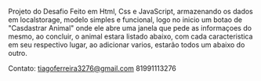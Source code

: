  Projeto do Desafio
Feito em Html, Css e JavaScript, armazenando os dados em localstorage, modelo simples e funcional, logo no inicio um botao de "Casdastrar Animal" onde ele abre uma janela que pede as informaçoes do mesmo, ao concluir, o animal estara listado abaixo, com cada caracteristica em seu respectivo lugar, ao adicionar varios, estarão  todos um abaixo do outro.

Contato: tiagoferreira3276@gmail.com 81991113276